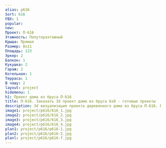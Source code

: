 ```yaml
---
alias: p616
Sort: 616
FBX: 1
popular: 
new: 
Проект: П-616
Этажность: Полутораэтажный
Крыша: Прямая
Размер: 8х11
Площадь: 123
Эркер: 2
Балкон: 1
Кукушка: 2
Гараж: 2
Котельная: 1
Терраса: 1
В чашу: 2
layout: project
hidemenu: 1
h1: Проект дома из бруса П-616
title: П-616. Заказать 3d проект дома из бруса 6х8 - готовые проекты
description: 3d визуализация проекта деревянного дома из бруса П-616. Площадь 68 м2, размер 6х8. Вы можете внести любые изменения в проект.
image1: project/p616/616_1.jpg
image2: project/p616/616_2.jpg
image3: project/p616/616_3.jpg
image4: project/p616/616_4.jpg
plan1: project/p616/p616-1.jpg
plan2: project/p616/p616-2.jpg
planl: project/p616/p616-f.jpg
---
```

